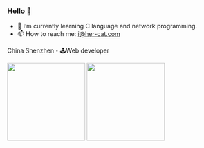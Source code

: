 

### Hello 👋

- 🌱 I’m currently learning C language and network programming.
- 📫 How to reach me: i@her-cat.com

China Shenzhen・🕹Web developer

<p align="left">
  <img height="180" src="https://github-readme-stats.vercel.app/api?username=her-cat&show_icons=true&icon_color=805AD5&text_color=718096&bg_color=ffffff&hide_title=true" />
  <img height="180" src="https://github-readme-stats.vercel.app/api/top-langs/?username=her-cat&hide_title=true">
</p>
